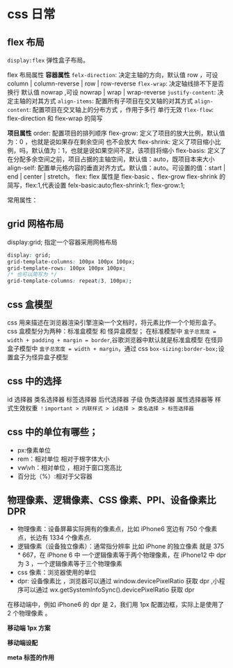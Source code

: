 # css 日常

## flex 布局

`display:flex` 弹性盒子布局。

flex 布局属性
**容器属性**
`felx-direction`: 决定主轴的方向，默认值 row ，可设 column | column-reverse | row | row-reverse
`flex-wrap`: 决定轴线排不下是否换行 默认值 nowrap ,可设 nowrap | wrap | wrap-reverse
`justify-content`: 决定主轴的对其方式
`align-items`: 配置所有子项目在交叉轴的对其方式
`align-content`: 配置项目在交叉轴上的分布方式 ，作用于多行 单行无效
`flex-flow`: flex-direction 和 flex-wrap 的简写

**项目属性**
order: 配置项目的排列顺序
flex-grow: 定义了项目的放大比例，默认值为：0 ，也就是说如果存在剩余空间 也不会放大
flex-shrink: 定义了项目缩小比例，吗，默认值为：1，也就是说如果空间不足，该项目将缩小
flex-basis: 定义了在分配多余空间之前，项目占据的主轴空间，默认值：auto，既项目本来大小
align-self: 配置单元格内容的垂直对齐方式。默认值：auto。可设置的值：start | end | center | stretch。
flex: flex 属性是 flex-basic 、flex-grow flex-shrink 的简写，flex:1,代表设置 felx-basic:auto;flex-shrink:1; flex-grow:1;

常用属性：

## grid 网格布局

display:grid; 指定一个容器采用网格布局

```css
display: grid;
grid-template-columns: 100px 100px 100px;
grid-template-rows: 100px 100px 100px;
/* 也可以简写为 */
grid-template-columns: repeat(3, 100px);
```

## css 盒模型

css 用来描述在浏览器渲染引擎渲染一个文档时，将元素比作一个个矩形盒子。css 盒模型分为两种：标准盒模型 和 怪异盒模型；
在标准模型中 `盒子总宽度 = width + padding + margin = border`,谷歌浏览器中默认就是标准盒模型
在怪异盒子模型中 `盒子总宽度 = width + margin`，通过 css `box-sizing:border-box;`设置盒子为怪异盒子模型

## css 中的选择

id 选择器 类名选择器 标签选择器 后代选择器 子级 伪类选择器 属性选择器等
样式生效权重 `！important > 内联样式 > id选择 > 类名选择 > 标签选择器`

## css 中的单位有哪些；

- px:像素单位
- rem：相对单位 相对于根字体大小
- vw\vh：相对单位 ，相对于窗口宽高比
- 百分比（%）:相对于父容器

## 物理像素、逻辑像素、CSS 像素、PPI、设备像素比 DPR

- 物理像素：设备屏幕实际拥有的像素点，比如 iPhone6 宽边有 750 个像素点，长边有 1334 个像素点.
- 逻辑像素（设备独立像素）：通常指分辨率 比如 iPhone 的独立像素 就是 375 \* 667，在 iPhone 6 中 一个逻辑像素等于两个物理像素，在 iPhone12 中 dpr 为 3 ，一个逻辑像素等于三个物理像素
- css 像素：浏览器使用的单位
- dpr: 设备像素比 ，浏览器可以通过 window.devicePixelRatio 获取 dpr ,小程序可以通过 wx.getSystemInfoSync().devicePixelRatio 获取 dpr

在移动端中，例如 iPhone6 的 dpr 是 2，我们用 1px 配置边框，实际上是使用了 2 个物理像素 。

**移动端 1px 方案**

**移动端设配**

**meta 标签的作用**

##
